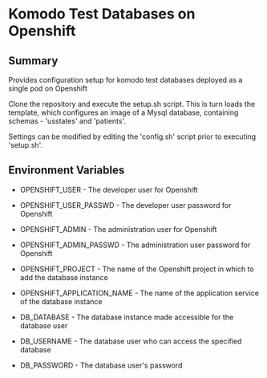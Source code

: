 # Komodo Test Databases on Openshift

## Summary

Provides configuration setup for komodo test databases deployed as a single pod on Openshift

Clone the repository and execute the setup.sh script. This is turn loads the template, which configures an image of a Mysql database, containing schemas - 'usstates' and 'patients'.

Settings can be modified by editing the 'config.sh' script prior to executing 'setup.sh'.

## Environment Variables
* OPENSHIFT_USER - The developer user for Openshift
* OPENSHIFT_USER_PASSWD - The developer user password for Openshift
* OPENSHIFT_ADMIN - The administration user for Openshift
* OPENSHIFT_ADMIN_PASSWD - The administration user password for Openshift

* OPENSHIFT_PROJECT - The name of the Openshift project in which to add the database instance
* OPENSHIFT_APPLICATION_NAME - The name of the application service of the database instance

* DB_DATABASE - The database instance made accessible for the database user 
* DB_USERNAME - The database user who can access the specified database
* DB_PASSWORD - The database user's password
